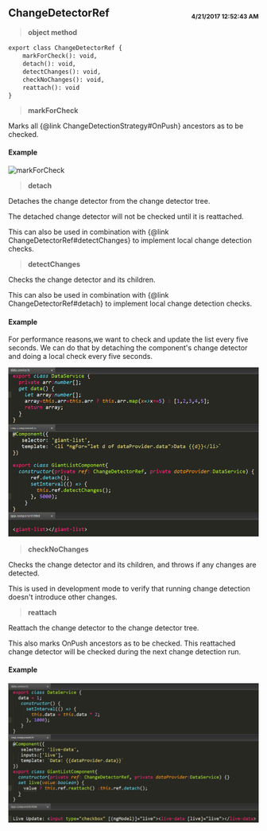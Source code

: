 ## ChangeDetectorRef <span style='float:right;font-size:12px;line-height:40px;'>4/21/2017 12:52:43 AM </span>

>**object method**

	export class ChangeDetectorRef {
		markForCheck(): void,
		detach(): void,
		detectChanges(): void,
		checkNoChanges(): void,
		reattach(): void
	}

>**markForCheck**

Marks all {@link ChangeDetectionStrategy#OnPush} ancestors as to be checked.

#### Example

![markForCheck](../images/changedetection.jpg)

>**detach**

Detaches the change detector from the change detector tree.

The detached change detector will not be checked until it is reattached.

This can also be used in combination with {@link ChangeDetectorRef#detectChanges} to implement local change detection checks.

>**detectChanges**

Checks the change detector and its children.

This can also be used in combination with {@link ChangeDetectorRef#detach} to implement local change detection checks.

#### Example
For performance reasons,we want to check and update the list every five seconds. We can do that by detaching the component's change detector and doing a local check every five seconds.

![detach](../images/detach.jpg)

>**checkNoChanges**

Checks the change detector and its children, and throws if any changes are detected.

This is used in development mode to verify that running change detection doesn't introduce other changes.

>**reattach**

Reattach the change detector to the change detector tree.

This also marks OnPush ancestors as to be checked. This reattached change detector will be checked during the next change detection run.

#### Example

![reattach](../images/reattach.jpg)



